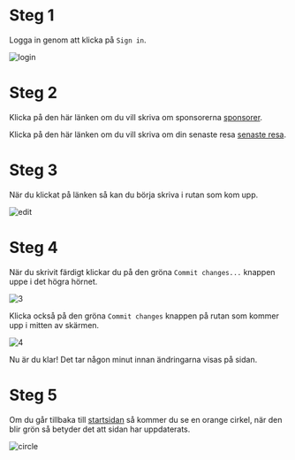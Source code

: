 # Steg 1
Logga in genom att klicka på `Sign in`.

![login](https://github.com/OperationChangeUddevalla/operationchangeuddevalla.github.io/assets/138241731/da40a8d6-d092-432c-9d98-02c8a543b476)

# Steg 2
Klicka på den här länken om du vill skriva om sponsorerna [sponsorer](https://github.com/OperationChangeUddevalla/operationchangeuddevalla.github.io/edit/main/sponsorer.txt).

Klicka på den här länken om du vill skriva om din senaste resa [senaste resa](https://github.com/OperationChangeUddevalla/operationchangeuddevalla.github.io/edit/main/senaste-resa.txt).

# Steg 3
När du klickat på länken så kan du börja skriva i rutan som kom upp.

![edit](https://github.com/OperationChangeUddevalla/operationchangeuddevalla.github.io/assets/138241731/1114ca3c-f50b-4a6b-a218-2276af4472f5)

# Steg 4
När du skrivit färdigt klickar du på den gröna `Commit changes...` knappen uppe i det högra hörnet.

![3](https://github.com/OperationChangeUddevalla/operationchangeuddevalla.github.io/assets/138241731/f324aec4-1381-4838-84a8-ea4d563906f2)

Klicka också på den gröna `Commit changes` knappen på rutan som kommer upp i mitten av skärmen.

![4](https://github.com/OperationChangeUddevalla/operationchangeuddevalla.github.io/assets/138241731/39890305-ffb5-4d03-b947-b566f641d28d)

Nu är du klar!
Det tar någon minut innan ändringarna visas på sidan.

# Steg 5
Om du går tillbaka till [startsidan](https://github.com/OperationChangeUddevalla/operationchangeuddevalla.github.io) så kommer du se en orange cirkel, när den blir grön så betyder det att sidan har uppdaterats.

![circle](https://github.com/OperationChangeUddevalla/operationchangeuddevalla.github.io/assets/138241731/74b336bf-e208-4a99-88bd-3f66f4fb3d06)
